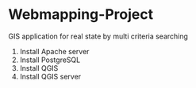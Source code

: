 # Webmapping-Project
GIS application for real state by multi criteria searching

1. Install Apache server
2. Install PostgreSQL 
3. Install QGIS
4. Install QGIS server

